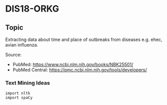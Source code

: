 # DIS18-ORKG

## Topic
Extracting data about time and place of outbreaks from diseases e.g. ehec, avian influenza.

Source:
- PubMed: https://www.ncbi.nlm.nih.gov/books/NBK25501/ 
- PubMed Central: https://pmc.ncbi.nlm.nih.gov/tools/developers/


### Text Mining Ideas

```
import nltk 
import spaCy

```




